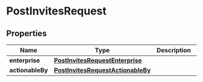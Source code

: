 

# PostInvitesRequest


## Properties

| Name | Type | Description | Notes |
|------------ | ------------- | ------------- | -------------|
|**enterprise** | [**PostInvitesRequestEnterprise**](PostInvitesRequestEnterprise.md) |  |  |
|**actionableBy** | [**PostInvitesRequestActionableBy**](PostInvitesRequestActionableBy.md) |  |  |




